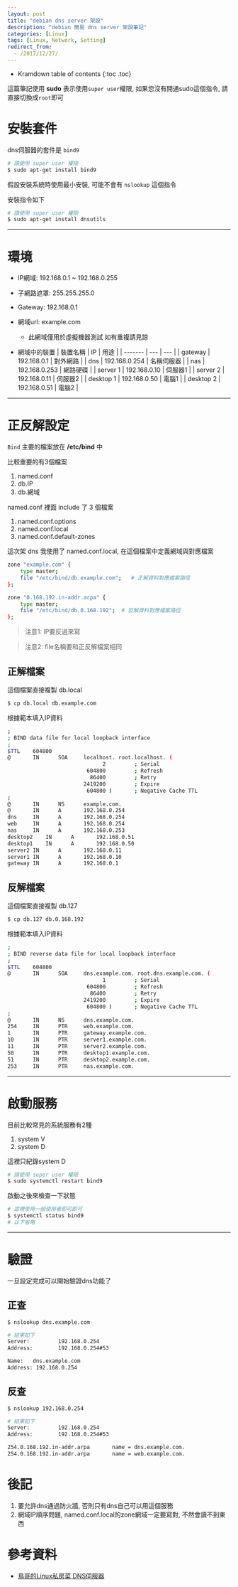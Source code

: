 ```yaml
---
layout: post
title: "debian dns server 架設"
description: "debian 簡易 dns server 架設筆記"
categories: [Linux]
tags: [Linux, Network, Setting]
redirect_from:
  - /2017/12/27/
---
```


* Kramdown table of contents
{:toc .toc}

這篇筆記使用 **sudo** 表示使用`super user`權限, 如果您沒有開通sudo這個指令, 請直接切換成`root`即可

# 安裝套件

dns伺服器的套件是 `bind9`

```bash
# 請使用 super user 權限
$ sudo apt-get install bind9
```

假設安裝系統時使用最小安裝, 可能不會有 `nslookup` 這個指令

安裝指令如下

```bash
# 請使用 super user 權限
$ sudo apt-get install dnsutils
```

---

# 環境

* IP網域: 192.168.0.1 ~ 192.168.0.255

* 子網路遮罩: 255.255.255.0

* Gateway: 192.168.0.1

* 網域url: example.com
    * 此網域僅用於虛擬機器測試 如有重複請見諒

* 網域中的裝置
    | 裝置名稱 | IP | 用途 |
    | ------- | --- | --- |
    | gateway | 192.168.0.1 | 對外網路 |
    | dns | 192.168.0.254 | 名稱伺服器 |
    | nas | 192.168.0.253 | 網路硬碟 |
    | server 1 | 192.168.0.10 | 伺服器1 |
    | server 2 | 192.168.0.11 | 伺服器2 |
    | desktop 1 | 192.168.0.50 | 電腦1 |
    | desktop 2 | 192.168.0.51 | 電腦2 |

---

# 正反解設定

`Bind` 主要的檔案放在 **/etc/bind** 中

比較重要的有3個檔案

1. named.conf
2. db.IP
3. db.網域

named.conf 裡面 include 了 3 個檔案

1. named.conf.options
2. named.conf.local
3. named.conf.default-zones

這次架 dns 我使用了 named.conf.local, 在這個檔案中定義網域與對應檔案

```bash
zone "example.com" {
    type master;
    file "/etc/bind/db.example.com";   # 正解資料對應檔案路徑
};

zone "0.168.192.in-addr.arpa" {
    type master;
    file "/etc/bind/db.0.168.192";  # 反解資料對應檔案路徑
};
```

> 注意1: IP要反過來寫

> 注意2: file名稱要和正反解檔案相同

## 正解檔案

這個檔案直接複製 db.local

```bash
$ cp db.local db.example.com
```

根據範本填入IP資料

```bash
;
; BIND data file for local loopback interface
;
$TTL    604800
@       IN      SOA     localhost. root.localhost. (
                              2         ; Serial
                         604800         ; Refresh
                          86400         ; Retry
                        2419200         ; Expire
                         604800 )       ; Negative Cache TTL
;
@       IN      NS      example.com.
@       IN      A       192.168.0.254
dns     IN      A       192.168.0.254
web     IN      A       192.168.0.254
nas     IN      A       192.168.0.253
desktop2    IN      A       192.168.0.51
desktop1    IN      A       192.168.0.50
server2 IN      A       192.168.0.11
server1 IN      A       192.168.0.10
gateway IN      A       192.168.0.1
```

## 反解檔案

這個檔案直接複製 db.127

```bash
$ cp db.127 db.0.168.192
```

根據範本填入IP資料

```bash
;
; BIND reverse data file for local loopback interface
;
$TTL    604800
@       IN      SOA     dns.example.com. root.dns.example.com. (
                              1         ; Serial
                         604800         ; Refresh
                          86400         ; Retry
                        2419200         ; Expire
                         604800 )       ; Negative Cache TTL
;
@       IN      NS      dns.example.com.
254     IN      PTR     web.example.com.
1       IN      PTR     gateway.example.com.
10      IN      PTR     server1.example.com.
11      IN      PTR     server2.example.com.
50      IN      PTR     desktop1.example.com.
51      IN      PTR     desktop2.example.com.
253     IN      PTR     nas.example.com.
```

---

# 啟動服務

目前比較常見的系統服務有2種

1. system V
2. system D

這裡只紀錄system D

```bash
# 請使用 super user 權限
$ sudo systemctl restart bind9
```

啟動之後來檢查一下狀態

```bash
# 這裡使用一般使用者即可即可
$ systemctl status bind9
# 以下省略
```

---

# 驗證

一旦設定完成可以開始驗證dns功能了

## 正查

```bash
$ nslookup dns.example.com

# 結果如下
Server:         192.168.0.254
Address:        192.168.0.254#53

Name:   dns.example.com
Address: 192.168.0.254


```

## 反查

```bash
$ nslookup 192.168.0.254

# 結果如下
Server:         192.168.0.254
Address:        192.168.0.254#53

254.0.168.192.in-addr.arpa       name = dns.example.com.
254.0.168.192.in-addr.arpa       name = web.example.com.
```

# 後記

1. 要允許dns通過防火牆, 否則只有dns自己可以用這個服務
2. 網域IP順序問題, named.conf.local的zone網域一定要寫對, 不然會讀不到東西

# 參考資料

* [鳥哥的Linux私房菜 DNS伺服器](http://linux.vbird.org/linux_server/0350dns.php)
